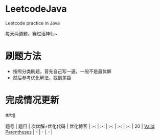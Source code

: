 # LeetcodeJava
Leetcode practice in Java

每天两道题，赛过活神仙~

# 刷题方法
* 按照分类刷题，首先自己写一遍，一般不是最优解
* 然后参考优化解法，找到差距

# 完成情况更新

##堆

题号 | 题目 | 次优解+优化代码 | 优化博客 | 
:-: | :-: | :-: | :-: | :-: |
20 | [Valid Parentheses](https://leetcode-cn.com/problems/valid-parentheses) | - | - | - |
